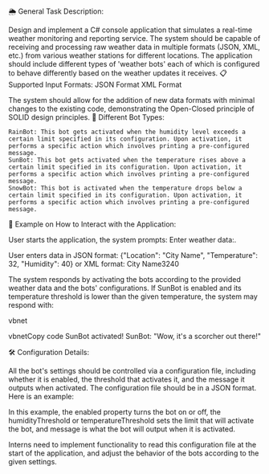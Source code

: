 🌦️ General Task Description:

Design and implement a C# console application that simulates a real-time weather monitoring and reporting service. The system should be capable of receiving and processing raw weather data in multiple formats (JSON, XML, etc.) from various weather stations for different locations. The application should include different types of 'weather bots' each of which is configured to behave differently based on the weather updates it receives.
📋 Supported Input Formats:
JSON Format
XML Format

The system should allow for the addition of new data formats with minimal changes to the existing code, demonstrating the Open-Closed principle of SOLID design principles.
🤖 Different Bot Types:

    RainBot: This bot gets activated when the humidity level exceeds a certain limit specified in its configuration. Upon activation, it performs a specific action which involves printing a pre-configured message.
    SunBot: This bot gets activated when the temperature rises above a certain limit specified in its configuration. Upon activation, it performs a specific action which involves printing a pre-configured message.
    SnowBot: This bot is activated when the temperature drops below a certain limit specified in its configuration. Upon activation, it performs a specific action which involves printing a pre-configured message.

🔄 Example on How to Interact with the Application:

User starts the application, the system prompts: Enter weather data:.

User enters data in JSON format: {"Location": "City Name", "Temperature": 32, "Humidity": 40} or XML format: <WeatherData><Location>City Name</Location><Temperature>32</Temperature><Humidity>40</Humidity></WeatherData>

The system responds by activating the bots according to the provided weather data and the bots' configurations. If SunBot is enabled and its temperature threshold is lower than the given temperature, the system may respond with:

vbnet

vbnetCopy code
SunBot activated!
SunBot: "Wow, it's a scorcher out there!"

🛠️ Configuration Details:

All the bot's settings should be controlled via a configuration file, including whether it is enabled, the threshold that activates it, and the message it outputs when activated. The configuration file should be in a JSON format. Here is an example:


In this example, the enabled property turns the bot on or off, the humidityThreshold or temperatureThreshold sets the limit that will activate the bot, and message is what the bot will output when it is activated.

Interns need to implement functionality to read this configuration file at the start of the application, and adjust the behavior of the bots according to the given settings.
